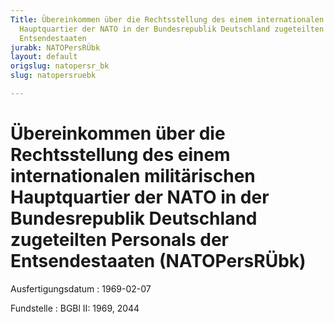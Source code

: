 ```yaml
---
Title: Übereinkommen über die Rechtsstellung des einem internationalen militärischen
  Hauptquartier der NATO in der Bundesrepublik Deutschland zugeteilten Personals der
  Entsendestaaten
jurabk: NATOPersRÜbk
layout: default
origslug: natopersr_bk
slug: natopersruebk

---
```


# Übereinkommen über die Rechtsstellung des einem internationalen militärischen Hauptquartier der NATO in der Bundesrepublik Deutschland zugeteilten Personals der Entsendestaaten (NATOPersRÜbk)

Ausfertigungsdatum
:   1969-02-07

Fundstelle
:   BGBl II: 1969, 2044

